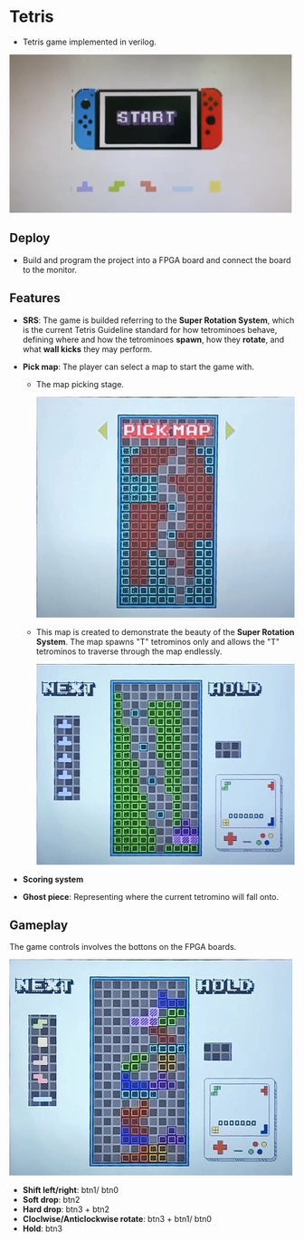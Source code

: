 # Tetris

* Tetris game implemented in verilog.

![snapshot.JPeG](img/snapshot.JPeG)

## Deploy

* Build and program the project into a FPGA board and connect the board to the monitor.

## Features

* **SRS**: The game is builded referring to the **Super Rotation System**, which is the current Tetris Guideline standard for how tetrominoes behave, defining where and how the tetrominoes **spawn**, how they **rotate**, and what **wall kicks** they may perform.

* **Pick map**: The player can select a map to start the game with.

  * The map picking stage.

    ![pick_map.JPG](img/pick_map.JPG)

  * This map is created to demonstrate the beauty of the **Super Rotation System**.  The map spawns "T" tetrominos only and allows the "T" tetrominos to traverse through the map endlessly.

    ![elevator.JPG](img/elevator.JPG) 

* **Scoring system**

* **Ghost piece**: Representing where the current tetromino will fall onto.

  

## Gameplay

The game controls involves the bottons on the FPGA boards.

![gameplay.JPG](img/gameplay.JPG)

* **Shift left/right**: btn1/ btn0
* **Soft drop**: btn2
* **Hard drop**: btn3 + btn2
* **Cloclwise/Anticlockwise rotate**: btn3 + btn1/ btn0
* **Hold**: btn3

